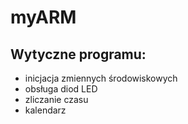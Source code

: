 # myARM
## Wytyczne programu:
 * inicjacja zmiennych środowiskowych
 * obsługa diod LED
 * zliczanie czasu
 * kalendarz
